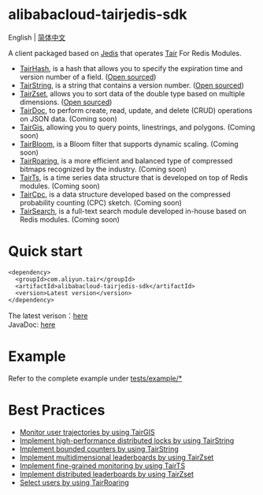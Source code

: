 # alibabacloud-tairjedis-sdk

English | [简体中文](README-CN.md)

A client packaged based on [Jedis](https://github.com/xetorthio/jedis) that operates [Tair](https://www.alibabacloud.com/help/en/apsaradb-for-redis/latest/apsaradb-for-redis-enhanced-edition-overview) For Redis Modules.

- [TairHash](https://www.alibabacloud.com/help/en/apsaradb-for-redis/latest/tairhash-commands), is a hash that allows you to specify the expiration time and version number of a field. ([Open sourced](https://github.com/alibaba/TairHash))
- [TairString](https://www.alibabacloud.com/help/en/apsaradb-for-redis/latest/tairstring-commands), is a string that contains a version number. ([Open sourced](https://github.com/alibaba/TairString))
- [TairZset](https://www.alibabacloud.com/help/en/apsaradb-for-redis/latest/tairzset-commands), allows you to sort data of the double type based on multiple dimensions. ([Open sourced](https://github.com/alibaba/TairZset))
- [TairDoc](https://www.alibabacloud.com/help/en/apsaradb-for-redis/latest/tairdoc-commands), to perform create, read, update, and delete (CRUD) operations on JSON data. (Coming soon)
- [TairGis](https://www.alibabacloud.com/help/en/apsaradb-for-redis/latest/tairgis-commands), allowing you to query points, linestrings, and polygons. (Coming soon)
- [TairBloom](https://www.alibabacloud.com/help/en/apsaradb-for-redis/latest/tairbloom-commands), is a Bloom filter that supports dynamic scaling. (Coming soon)
- [TairRoaring](https://www.alibabacloud.com/help/en/apsaradb-for-redis/latest/tairroaring-commands), is a more efficient and balanced type of compressed bitmaps recognized by the industry. (Coming soon)
- [TairTs](https://www.alibabacloud.com/help/en/apsaradb-for-redis/latest/tairts-commands), is a time series data structure that is developed on top of Redis modules.  (Coming soon)
- [TairCpc](https://www.alibabacloud.com/help/en/apsaradb-for-redis/latest/taircpc-commands), is a data structure developed based on the compressed probability counting (CPC) sketch. (Coming soon)
- [TairSearch](https://www.alibabacloud.com/help/en/apsaradb-for-redis/latest/tairsearch-command), is a full-text search module developed in-house based on Redis modules. (Coming soon)

# Quick start
```
<dependency>
  <groupId>com.aliyun.tair</groupId>
  <artifactId>alibabacloud-tairjedis-sdk</artifactId>
  <version>Latest version</version>
</dependency>
```

The latest verison：[here](https://s01.oss.sonatype.org/#nexus-search;quick~alibabacloud-tairjedis-sdk)  
JavaDoc: [here](https://javadoc.io/doc/com.aliyun.tair/alibabacloud-tairjedis-sdk/latest/index.html)

# Example
Refer to the complete example under [tests/example/*](https://github.com/alibaba/alibabacloud-tairjedis-sdk/tree/master/src/test/java/com/aliyun/tair/tests/example)

# Best Practices
- [Monitor user trajectories by using TairGIS](https://www.alibabacloud.com/help/en/apsaradb-for-redis/latest/monitor-user-trajectories-by-using-tairgis)
- [Implement high-performance distributed locks by using TairString](https://www.alibabacloud.com/help/en/apsaradb-for-redis/latest/implement-high-performance-distributed-locks-by-using-tairstring)
- [Implement bounded counters by using TairString](https://www.alibabacloud.com/help/en/apsaradb-for-redis/latest/implement-bounded-counters-by-using-tairstring)
- [Implement multidimensional leaderboards by using TairZset](https://www.alibabacloud.com/help/en/apsaradb-for-redis/latest/implement-multidimensional-leaderboards-by-using-tairzset)
- [Implement fine-grained monitoring by using TairTS](https://www.alibabacloud.com/help/en/apsaradb-for-redis/latest/implement-fine-grained-monitoring-by-using-tairts)
- [Implement distributed leaderboards by using TairZset](https://www.alibabacloud.com/help/en/apsaradb-for-redis/latest/implement-distributed-leaderboards-by-using-tairzset)
- [Select users by using TairRoaring](https://www.alibabacloud.com/help/en/apsaradb-for-redis/latest/select-users-by-using-tairroaring)